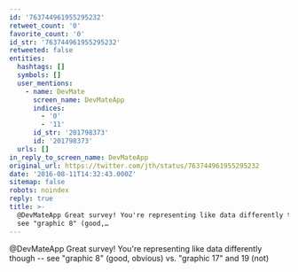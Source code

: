 ```yaml
---
id: '763744961955295232'
retweet_count: '0'
favorite_count: '0'
id_str: '763744961955295232'
retweeted: false
entities:
  hashtags: []
  symbols: []
  user_mentions:
    - name: DevMate
      screen_name: DevMateApp
      indices:
        - '0'
        - '11'
      id_str: '201798373'
      id: '201798373'
  urls: []
in_reply_to_screen_name: DevMateApp
original_url: https://twitter.com/jth/status/763744961955295232
date: '2016-08-11T14:32:43.000Z'
sitemap: false
robots: noindex
reply: true
title: >-
  @DevMateApp Great survey! You're representing like data differently though --
  see "graphic 8" (good,…
---
```


@DevMateApp Great survey! You're representing like data differently though -- see "graphic 8" (good, obvious) vs. "graphic 17" and 19 (not)